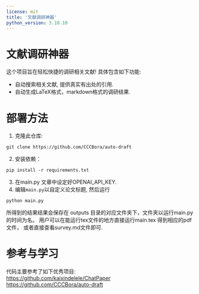 ```yaml
---
license: mit
title: '文献调研神器'
python_version: 3.10.10
---
```



# 文献调研神器

这个项目旨在轻松快捷的调研相关文献! 具体包含如下功能:
* 自动搜索相关文献, 提供真实有出处的引用.
* 自动生成LaTeX格式，markdown格式的调研结果.


# 部署方法
1. 克隆此仓库:
```angular2html
git clone https://github.com/CCCBora/auto-draft
```
2. 安装依赖：
```angular2html
pip install -r requirements.txt
```
3. 在main.py 文章中设定好OPENAI_API_KEY.
4. 编辑`main.py`以自定义论文标题, 然后运行
```angular2html
python main.py
```
所得到的结果结果会保存在 outputs 目录的对应文件夹下，文件夹以运行main.py的时间为名。 用户可以在能运行tex文件的地方直接运行main.tex
得到相应的pdf文件， 或者直接查看survey.md文件即可. 



# 参考与学习
代码主要参考了如下优秀项目:  
https://github.com/kaixindelele/ChatPaper  
https://github.com/CCCBora/auto-draft
